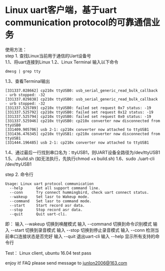 # Linux uart客户端，基于uart communication protocol的可靠通信业务
使用方法：  
step 1. 查找Linux当前用于通信的Uart设备号  
1.1、将uart连接到Linux
1.2、Linux Terminal 输入以下命令
```
dmesg | grep tty
```
1.3、查看Terminal输出
```
[331337.028662] cp210x ttyUSB0: usb_serial_generic_read_bulk_callback - urb stopped: -32
[331337.029838] cp210x ttyUSB0: usb_serial_generic_read_bulk_callback - urb stopped: -32
[331337.525789] cp210x ttyUSB0: failed set request 0x7 status: -19
[331337.525792] cp210x ttyUSB0: failed set request 0x12 status: -19
[331337.525794] cp210x ttyUSB0: failed set request 0x0 status: -19
[331337.525946] cp210x ttyUSB0: cp210x converter now disconnected from ttyUSB0
[331409.905706] usb 2-1: cp210x converter now attached to ttyUSB1
[331436.476345] cp210x ttyUSB1: cp210x converter now disconnected from ttyUSB1
[331444.196485] usb 2-1: cp210x converter now attached to ttyUSB1
```
1.4、通过最后一行找到串口名为：ttyUSB1，则UART设备全路径为/dev/ttyUSB1
1.5、./build.sh  (如无法执行，先执行chmod +x build.sh)
1.6、sudo ./uart-cli /dev/ttyUSB1

step 2. 命令行
```
Usage: Linux uart protocol communication
  --help      Get all support command line.
  --conn      Try connect hummingbird, check uart connect status.
  --wakeup    Set lasr to Wakeup mode.
  --command   Set lasr to command mode.
  --start     Start record asr data.
  --stop      Stop record asr data.
  --quit      Quit uart-cli.
```
即：
输入 --wakeup  切换到唤醒模式
输入 --command 切换到命令识别模式
输入 --start   切换到录音模式
输入 --stop    切换到停止录音模式
输入 --conn    检测当前串口连接状态是否完好
输入 --quit    退出uart-cli
输入 --help    显示所有支持的命令行

Test：
Linux client, ubuntu 16.04 test pass

enjoy it!
FAQ please send message to junlon2006@163.com
